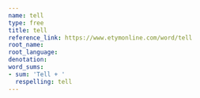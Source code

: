 ```yaml
---
name: tell
type: free
title: tell
reference_link: https://www.etymonline.com/word/tell
root_name: 
root_language: 
denotation: 
word_sums:
- sum: 'Tell + '
  respelling: tell
---
```

